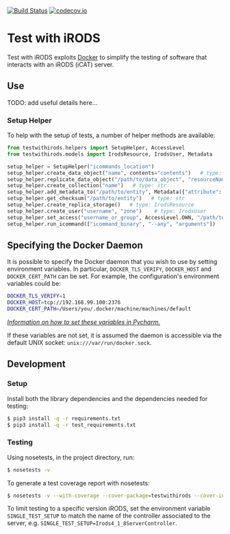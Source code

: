 [![Build Status](https://travis-ci.org/wtsi-hgi/test-with-irods.svg)](https://travis-ci.org/wtsi-hgi/test-with-irods)
[![codecov.io](https://codecov.io/github/wtsi-hgi/test-with-irods/coverage.svg?branch=master)](https://codecov.io/github/wtsi-hgi/test-with-irods?branch=master)

# Test with iRODS
Test with iRODS exploits [Docker](http://docker.com) to simplify the testing of software that interacts with an iRODS 
(iCAT) server.


## Use
TODO: add useful details here...


### Setup Helper
To help with the setup of tests, a number of helper methods are available:
```python
from testwithirods.helpers import SetupHelper, AccessLevel
from testwithirods.models import IrodsResource, IrodsUser, Metadata

setup_helper = SetupHelper("icommands_location")
setup_helper.create_data_object("name", contents="contents")   # type: str
setup_helper.replicate_data_object("/path/to/data_object", "resourceName")
setup_helper.create_collection("name")   # type: str
setup_helper.add_metadata_to("/path/to/entity", Metadata({"attribute": "value"}))
setup_helper.get_checksum("/path/to/entity")   # type: str
setup_helper.create_replica_storage()   # type: IrodsResource
setup_helper.create_user("username", "zone")    # type: IrodsUser
setup_helper.set_access("username_or_group", AccessLevel.OWN, "/path/to/entity")
setup_helper.run_icommand(["icommand_binary", "--any", "arguments"])    # type: str
```


## Specifying the Docker Daemon
It is possible to specify the Docker daemon that you wish to use by setting environment variables. In particular, 
`DOCKER_TLS_VERIFY`, `DOCKER_HOST` and `DOCKER_CERT_PATH` can be set. For example, the configuration's environment
variables could be:
```bash
DOCKER_TLS_VERIFY=1
DOCKER_HOST=tcp://192.168.99.100:2376
DOCKER_CERT_PATH=/Users/you/.docker/machine/machines/default
```
*[Information on how to set these variables in Pycharm.](https://www.jetbrains.com/pycharm/help/run-debug-configuration-python.html#d427982e277)*

If these variables are not set, it is assumed the daemon is accessible via the default UNIX socket: 
`unix:///var/run/docker.sock`.


## Development
### Setup
Install both the library dependencies and the dependencies needed for testing:
```bash
$ pip3 install -q -r requirements.txt
$ pip3 install -q -r test_requirements.txt
```

### Testing
Using nosetests, in the project directory, run:
```bash
$ nosetests -v
```

To generate a test coverage report with nosetests:
```bash
$ nosetests -v --with-coverage --cover-package=testwithirods --cover-inclusive
```

To limit testing to a specific version iRODS, set the environment variable `SINGLE_TEST_SETUP` to match 
the name of the controller associated to the server, e.g. 
`SINGLE_TEST_SETUP=Irods4_1_8ServerController`.